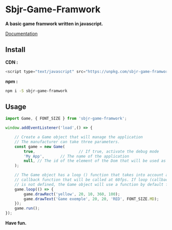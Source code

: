 # Sbjr-Game-Framwork

**A basic game framwork written in javascript.**

[Documentation](https://sbjr-game-framwork-docs.netlify.com/)

## Install

**CDN :**
```js
<script type="text/javascript" src="https://unpkg.com/sbjr-game-framwork@latest"></script>
```

**npm :**
```bash
npm i -S sbjr-game-framwork
```
## Usage

```js
import Game, { FONT_SIZE } from 'sbjr-game-framwork';

window.addEventListener('load',() => {

	// Create a Game object that will manage the application
	// The manufacturer can take three parameters.
	const game = new Game(
		true,					// If true, activate the debug mode
		'My App', 		// The name of the application
		null, // The id of the element of the Dom that will be used as a container. If null, the engine will generate one inside the body
	);

	// The Game object has a loop () function that takes into account a
	// callback function that will be called at 60fps. If loop (callback);
	// is not defined, the Game object will use a function by default for example.
	game.loop(() => {
		game.drawRect('yellow', 20, 10, 360, 100);
		game.drawText('Game exemple', 20, 20, 'RED', FONT_SIZE.MD);
	});
	game.run();
});
```

**Have fun.**

